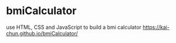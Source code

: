 # bmiCalculator
 use HTML, CSS and JavaScript to build a bmi calculator
https://kai-chun.github.io/bmiCalculator/
